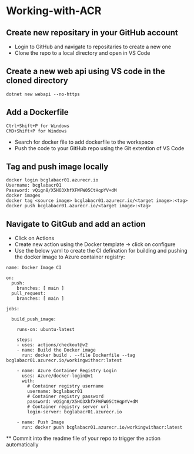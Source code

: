 # Working-with-ACR

## Create new repositary in your GitHub account
* Login to GitHub and navigate to repositaries to create a new one
* Clone the repo to a local directory and open in VS Code

## Create a new web api using VS code in the cloned directory
```
dotnet new webapi --no-https
```

## Add a Dockerfile
```
Ctrl+Shift+P for Windows
CMD+Shift+P for Windows
```
* Search for docker file to add dockerfile to the workspace
* Push the code to your GitHub repo using the Git extention of VS Code

## Tag and push image locally
```
docker login bcglabacr01.azurecr.io
Username: bcglabacr01
Password: vQign8/X5HO3XhfXFWFW05CtHqpYV+dM
docker images
docker tag <source image> bcglabacr01.azurecr.io/<target image>:<tag>
docker push bcglabacr01.azurecr.io/<target image>:<tag>
```

## Navigate to GitGub and add an action
* Click on Actions
* Create new action using the Docker template -> click on configure
* Use the below yaml to create the CI defination for building and pushing the docker image to Azure container registry:
```
name: Docker Image CI

on:
  push:
    branches: [ main ]
  pull_request:
    branches: [ main ]

jobs:

  build_push_image:

    runs-on: ubuntu-latest
    
    steps:
    - uses: actions/checkout@v2
    - name: Build the Docker image
      run: docker build . --file Dockerfile --tag bcglabacr01.azurecr.io/workingwithacr:latest
     
    - name: Azure Container Registry Login
      uses: Azure/docker-login@v1
      with:
        # Container registry username
        username: bcglabacr01
        # Container registry password
        password: vQign8/X5HO3XhfXFWFW05CtHqpYV+dM 
        # Container registry server url
        login-server: bcglabacr01.azurecr.io
        
    - name: Push Image  
      run: docker push bcglabacr01.azurecr.io/workingwithacr:latest
   ```
   ** Commit into the readme file of your repo to trigger the action automatically
